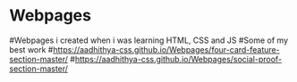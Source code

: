# Webpages
#Webpages i created when i was learning HTML, CSS and JS
#Some of my best work
#https://aadhithya-css.github.io/Webpages/four-card-feature-section-master/
#https://aadhithya-css.github.io/Webpages/social-proof-section-master/
